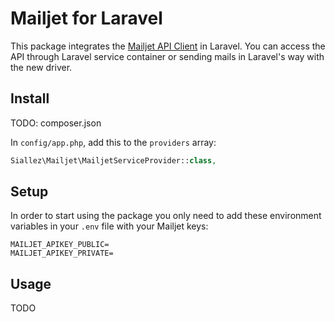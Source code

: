 # Mailjet for Laravel
This package integrates the [Mailjet API Client](https://github.com/mailjet/mailjet-apiv3-php) in Laravel.
You can access the API through Laravel service container or sending mails in Laravel's way with the new driver.

## Install
TODO: composer.json

In `config/app.php`, add this to the `providers` array:
```php
Siallez\Mailjet\MailjetServiceProvider::class,
```

## Setup
In order to start using the package you only need to add these environment variables in your `.env` file with your Mailjet keys:
```
MAILJET_APIKEY_PUBLIC=
MAILJET_APIKEY_PRIVATE=
```

## Usage
TODO
